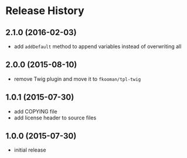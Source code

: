 # Release History

## 2.1.0 (2016-02-03)
- add `addDefault` method to append variables instead of
  overwriting all

## 2.0.0 (2015-08-10)
- remove Twig plugin and move it to `fkooman/tpl-twig`

## 1.0.1 (2015-07-30)
- add COPYING file
- add license header to source files

## 1.0.0 (2015-07-30)
- initial release
